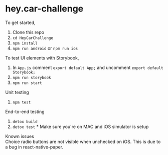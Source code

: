 # hey.car-challenge

To get started,
1. Clone this repo
2. `cd HeyCarChallenge`
3. `npm install`
4. `npm run android` or `npm run ios`

To test UI elements with Storybook,
1. In `App.js` comment `export default App;` and uncomment `export default Storybook;`
2. `npm run storybook`
3. `npm run start`

Unit testing
1. `npm test`

End-to-end testing
1. `detox build`
2. `detox test` * Make sure you're on MAC and iOS simulator is setup

Known issues\
Choice radio buttons are not visible when unchecked on iOS. This is due to a bug in react-native-paper.
